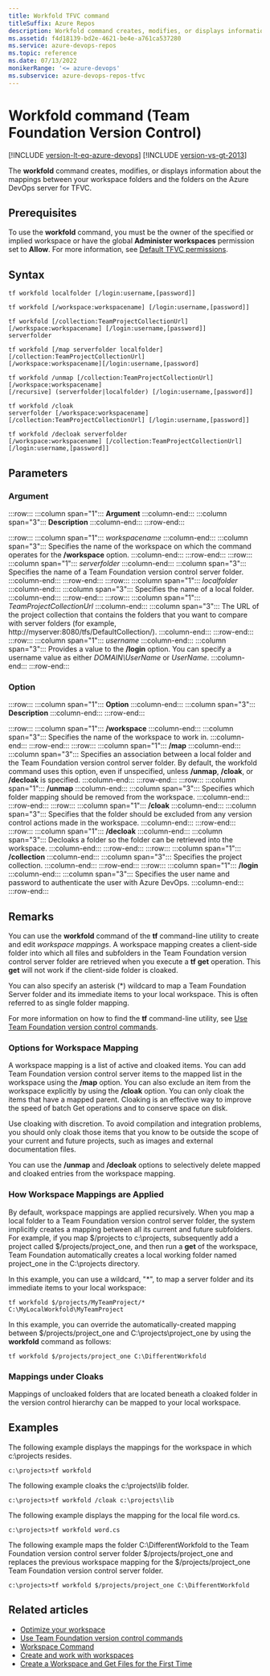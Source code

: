 ```yaml
---
title: Workfold TFVC command
titleSuffix: Azure Repos
description: Workfold command creates, modifies, or displays information about the mappings between your workspace folders and the folders on the server.
ms.assetid: f4d18139-bd2e-4621-be4e-a761ca537280
ms.service: azure-devops-repos
ms.topic: reference
ms.date: 07/13/2022
monikerRange: '<= azure-devops'
ms.subservice: azure-devops-repos-tfvc
---
```




# Workfold command (Team Foundation Version Control)

[!INCLUDE [version-lt-eq-azure-devops](../../includes/version-lt-eq-azure-devops.md)]
[!INCLUDE [version-vs-gt-2013](../../includes/version-vs-gt-2013.md)]


The **workfold** command creates, modifies, or displays information about the mappings between your workspace folders and the folders on the Azure DevOps server for TFVC.

## Prerequisites

To use the **workfold** command, you must be the owner of the specified or implied workspace or have the global **Administer workspaces** permission set to **Allow**. For more information, see [Default TFVC permissions](../../organizations/security/default-tfvc-permissions.md).
 

## Syntax

```
tf workfold localfolder [/login:username,[password]]
```

```
tf workfold [/workspace:workspacename] [/login:username,[password]]
```

```
tf workfold [/collection:TeamProjectCollectionUrl] [/workspace:workspacename] [/login:username,[password]]
serverfolder
```

```
tf workfold [/map serverfolder localfolder] [/collection:TeamProjectCollectionUrl] 
[/workspace:workspacename][/login:username,[password]
```

```
tf workfold /unmap [/collection:TeamProjectCollectionUrl] [/workspace:workspacename] 
[/recursive] (serverfolder|localfolder) [/login:username,[password]]
```

```
tf workfold /cloak 
serverfolder [/workspace:workspacename] [/collection:TeamProjectCollectionUrl] [/login:username,[password]]
```

```
tf workfold /decloak serverfolder
[/workspace:workspacename] [/collection:TeamProjectCollectionUrl][/login:username,[password]]
```

## Parameters

### Argument

:::row:::
   :::column span="1":::
   **Argument**
   :::column-end:::
   :::column span="3":::
   **Description**
   :::column-end:::
:::row-end:::

:::row:::
   :::column span="1":::
   *workspacename*
   :::column-end:::
   :::column span="3":::
   Specifies the name of the workspace on which the command operates for the **/workspace** option.
   :::column-end:::
:::row-end:::
:::row:::
   :::column span="1":::
   *serverfolder*
   :::column-end:::
   :::column span="3":::
   Specifies the name of a Team Foundation version control server folder.
   :::column-end:::
:::row-end:::
:::row:::
   :::column span="1":::
   *localfolder*
   :::column-end:::
   :::column span="3":::
   Specifies the name of a local folder.
   :::column-end:::
:::row-end:::
:::row:::
   :::column span="1":::
   *TeamProjectCollectionUrl*
   :::column-end:::
   :::column span="3":::
   The URL of the project collection that contains the folders that you want to compare with server folders (for example, http://myserver:8080/tfs/DefaultCollection/).
   :::column-end:::
:::row-end:::
:::row:::
   :::column span="1":::
   *username*
   :::column-end:::
   :::column span="3":::
   Provides a value to the **/login** option. You can specify a username value as either *DOMAIN\UserName* or *UserName*.
   :::column-end:::
:::row-end:::

### Option

:::row:::
   :::column span="1":::
   **Option**
   :::column-end:::
   :::column span="3":::
   **Description**
   :::column-end:::
:::row-end:::

:::row:::
   :::column span="1":::
   **/workspace**
   :::column-end:::
   :::column span="3":::
   Specifies the name of the workspace to work in.
   :::column-end:::
:::row-end:::
:::row:::
   :::column span="1":::
   **/map**
   :::column-end:::
   :::column span="3":::
   Specifies an association between a local folder and the Team Foundation version control server folder. By default, the workfold command uses this option, even if unspecified, unless **/unmap**, **/cloak**, or **/decloak** is specified.
   :::column-end:::
:::row-end:::
:::row:::
   :::column span="1":::
   **/unmap**
   :::column-end:::
   :::column span="3":::
   Specifies which folder mapping should be removed from the workspace.
   :::column-end:::
:::row-end:::
:::row:::
   :::column span="1":::
   **/cloak**
   :::column-end:::
   :::column span="3":::
   Specifies that the folder should be excluded from any version control actions made in the workspace.
   :::column-end:::
:::row-end:::
:::row:::
   :::column span="1":::
   **/decloak**
   :::column-end:::
   :::column span="3":::
   Decloaks a folder so the folder can be retrieved into the workspace.
   :::column-end:::
:::row-end:::
:::row:::
   :::column span="1":::
   **/collection**
   :::column-end:::
   :::column span="3":::
   Specifies the project collection.
   :::column-end:::
:::row-end:::
:::row:::
   :::column span="1":::
   **/login**
   :::column-end:::
   :::column span="3":::
   Specifies the user name and password to authenticate the user with Azure DevOps.
   :::column-end:::
:::row-end:::


## Remarks
You can use the **workfold** command of the **tf** command-line utility to create and edit *workspace mappings*. A workspace mapping creates a client-side folder into which all files and subfolders in the Team Foundation version control server folder are retrieved when you execute a **tf** **get** operation. This **get** will not work if the client-side folder is cloaked.

You can also specify an asterisk (\*) wildcard to map a Team Foundation Server folder and its immediate items to your local workspace. This is often referred to as single folder mapping.

For more information on how to find the **tf** command-line utility, see [Use Team Foundation version control commands](use-team-foundation-version-control-commands.md).

### Options for Workspace Mapping

A workspace mapping is a list of active and cloaked items. You can add Team Foundation version control server items to the mapped list in the workspace using the **/map** option. You can also exclude an item from the workspace explicitly by using the **/cloak** option. You can only cloak the items that have a mapped parent. Cloaking is an effective way to improve the speed of batch Get operations and to conserve space on disk.

Use cloaking with discretion. To avoid compilation and integration problems, you should only cloak those items that you know to be outside the scope of your current and future projects, such as images and external documentation files.

You can use the **/unmap** and **/decloak** options to selectively delete mapped and cloaked entries from the workspace mapping.

### How Workspace Mappings are Applied

By default, workspace mappings are applied recursively. When you map a local folder to a Team Foundation version control server folder, the system implicitly creates a mapping between all its current and future subfolders. For example, if you map $/projects to c:\\projects, subsequently add a project called $/projects/project\_one, and then run a **get** of the workspace, Team Foundation automatically creates a local working folder named project\_one in the C:\\projects directory.

In this example, you can use a wildcard, "\*", to map a server folder and its immediate items to your local workspace:

```
tf workfold $/projects/MyTeamProject/* C:\MyLocalWorkfold\MyTeamProject
```

In this example, you can override the automatically-created mapping between $/projects/project\_one and C:\\projects\\project\_one by using the **workfold** command as follows:

```
tf workfold $/projects/project_one C:\DifferentWorkfold
```

### Mappings under Cloaks

Mappings of uncloaked folders that are located beneath a cloaked folder in the version control hierarchy can be mapped to your local workspace.

## Examples
The following example displays the mappings for the workspace in which c:\\projects resides.

```
c:\projects>tf workfold
```

The following example cloaks the c:\\projects\\lib folder.

```
c:\projects>tf workfold /cloak c:\projects\lib
```

The following example displays the mapping for the local file word.cs.

```
c:\projects>tf workfold word.cs
```

The following example maps the folder C:\\DifferentWorkfold to the Team Foundation version control server folder $/projects/project\_one and replaces the previous workspace mapping for the $/projects/project\_one Team Foundation version control server folder.

```
c:\projects>tf workfold $/projects/project_one C:\DifferentWorkfold
```

## Related articles

- [Optimize your workspace](optimize-your-workspace.md)
- [Use Team Foundation version control commands](use-team-foundation-version-control-commands.md)
- [Workspace Command](workspace-command.md)
- [Create and work with workspaces](create-work-workspaces.md)
- [Create a Workspace and Get Files for the First Time](set-up-team-foundation-version-control-your-dev-machine.md)